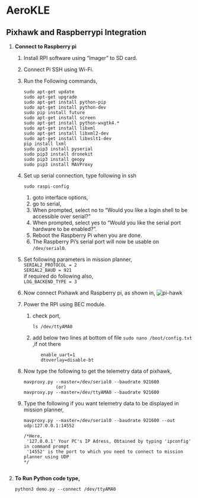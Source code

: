 # AeroKLE

## Pixhawk and Raspberrypi Integration

1. **Connect to Raspberry pi**
   1. Install RPI software using “Imager” to SD card.
   2. Connect Pi SSH using Wi-Fi.
   3. Run the Following commands,
      ```
      sudo apt-get update
      sudo apt-get upgrade
      sudo apt-get install python-pip
      sudo apt-get install python-dev
      sudo pip install future
      sudo apt-get install screen
      sudo apt-get install python-wxgtk4.*
      sudo apt-get install libxml 
      sudo apt-get install libxml2-dev
      sudo apt-get install libxslt1-dev
      pip install lxml
      sudo pip3 install pyserial
      sudo pip3 install dronekit
      sudo pip3 install geopy
      sudo pip3 install MAVProxy
      ```
    4. Set up serial connection, type following in ssh
       ```
       sudo raspi-config
       ```
        1. goto interface options,
        2. go to serial,
        3. When prompted, select  no  to “Would you like a login shell to be accessible over serial?”
        4. When prompted, select  yes  to “Would you like the serial port hardware to be enabled?”.
        5. Reboot the Raspberry Pi when you are done.
        6. The Raspberry Pi’s serial port will now be usable on ``` /dev/serial0 ```.
       
   5. Set following parameters in mission planner,  
      ```SERIAL2_PROTOCOL = 2```  
      ```SERIAL2_BAUD = 921```  
      if required do following also,  
      ```LOG_BACKEND_TYPE = 3``` 
      
   6. Now connect Pixhawk and Raspberry pi, as shown in,
      ![pi-hawk](https://discuss.ardupilot.org/uploads/default/original/2X/f/f837b6b1116ec02c3490e34035c2f09da5a62936.jpg)
   7. Power the RPI using BEC module.
      1. check port,
         ```
         ls /dev/ttyAMA0
         ```
      2. add below two lines at bottom of file ```sudo nano /boot/config.txt``` ,if not there
         ```
            enable_uart=1
            dtoverlay=disable-bt
         ```
   8. Now type the following to get the telemetry data of pixhawk,
      ```
      mavproxy.py --master=/dev/serial0 --baudrate 921600
                  (or)
      mavproxy.py --master=/dev/ttyAMA0 --baudrate 921600
      ```
   9. Type the following if you want telemetry data to be displayed in mission planner,
      ```
      mavproxy.py --master=/dev/serial0 --baudrate 921600 --out udp:127.0.0.1:14552
      
      /*Here,
       '127.0.0.1' Your PC's IP Adress, Obtained by typing 'ipconfig' in command prompt
       '14552' is the port to which you need to connect to mission planner using UDP
      */
     ```
  2. **To Run Python code type,**
       ```
       python3 demo.py --connect /dev/ttyAMA0
       ```
